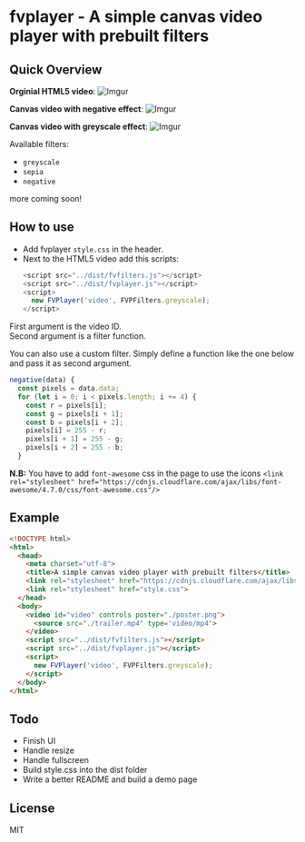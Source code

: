 # fvplayer - A simple canvas video player with prebuilt filters

## Quick Overview

**Orginial HTML5 video**: ![Imgur](https://imgur.com/5dohtW9.png)

**Canvas video with negative effect**: ![Imgur](https://i.imgur.com/q5rQsjM.png)

**Canvas video with greyscale effect**: ![Imgur](https://i.imgur.com/ZRq4LK7.png) 

Available filters:
 - `greyscale`
 - `sepia`
 - `negative`

more coming soon!

## How to use

- Add fvplayer `style.css` in the header.
- Next to the HTML5 video add this scripts:
  ```javascript
  <script src="../dist/fvfilters.js"></script>
  <script src="../dist/fvplayer.js"></script>
  <script>
    new FVPlayer('video', FVPFilters.greyscale);
  </script>
  ```

First argument is the video ID.  
Second argument is a filter function.  

You can also use a custom filter. Simply define a function like the one below and pass it as second argument.  
```javascript
negative(data) {
  const pixels = data.data;
  for (let i = 0; i < pixels.length; i += 4) {
    const r = pixels[i];
    const g = pixels[i + 1];
    const b = pixels[i + 2];
    pixels[i] = 255 - r;
    pixels[i + 1] = 255 - g;
    pixels[i + 2] = 255 - b;
  }
```

**N.B:** You have to add `font-awesome` css in the page to use the icons `<link rel="stylesheet" href="https://cdnjs.cloudflare.com/ajax/libs/font-awesome/4.7.0/css/font-awesome.css"/>`


## Example


```html
<!DOCTYPE html>
<html>
  <head>
    <meta charset="utf-8">
    <title>A simple canvas video player with prebuilt filters</title>
    <link rel="stylesheet" href="https://cdnjs.cloudflare.com/ajax/libs/font-awesome/4.7.0/css/font-awesome.css"/>
    <link rel="stylesheet" href="style.css">
  </head>
  <body>
    <video id="video" controls poster="./poster.png">
      <source src="./trailer.mp4" type='video/mp4'>
    </video>
    <script src="../dist/fvfilters.js"></script>
    <script src="../dist/fvplayer.js"></script>
    <script>
      new FVPlayer('video', FVPFilters.greyscale);
    </script>
  </body>
</html>
```

## Todo

- Finish UI
- Handle resize
- Handle fullscreen
- Build style.css into the dist folder
- Write a better README and build a demo page

## License

MIT
